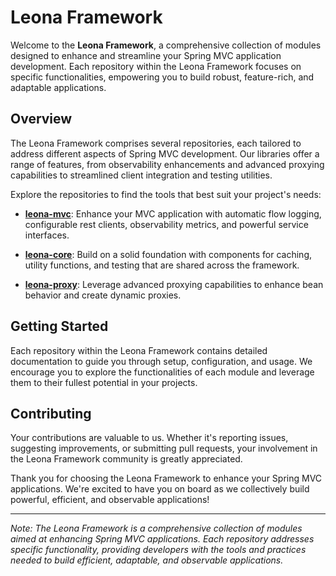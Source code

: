 # Leona Framework

Welcome to the **Leona Framework**, a comprehensive collection of modules designed to enhance and streamline your Spring MVC application development. Each repository within the Leona Framework focuses on specific functionalities, empowering you to build robust, feature-rich, and adaptable applications.

## Overview

The Leona Framework comprises several repositories, each tailored to address different aspects of Spring MVC development. Our libraries offer a range of features, from observability enhancements and advanced proxying capabilities to streamlined client integration and testing utilities.

Explore the repositories to find the tools that best suit your project's needs:

- **[leona-mvc](https://github.com/leona-framework/leona-mvc)**:
  Enhance your MVC application with automatic flow logging, configurable rest clients, observability metrics, and powerful service interfaces.

- **[leona-core](https://github.com/leona-framework/leona-core)**:
  Build on a solid foundation with components for caching, utility functions, and testing that are shared across the framework.

- **[leona-proxy](https://github.com/leona-framework/leona-proxy)**:
  Leverage advanced proxying capabilities to enhance bean behavior and create dynamic proxies.
  
## Getting Started

Each repository within the Leona Framework contains detailed documentation to guide you through setup, configuration, and usage. We encourage you to explore the functionalities of each module and leverage them to their fullest potential in your projects.

## Contributing

Your contributions are valuable to us. Whether it's reporting issues, suggesting improvements, or submitting pull requests, your involvement in the Leona Framework community is greatly appreciated.

Thank you for choosing the Leona Framework to enhance your Spring MVC applications. We're excited to have you on board as we collectively build powerful, efficient, and observable applications!

---

*Note: The Leona Framework is a comprehensive collection of modules aimed at enhancing Spring MVC applications. Each repository addresses specific functionality, providing developers with the tools and practices needed to build efficient, adaptable, and observable applications.*

